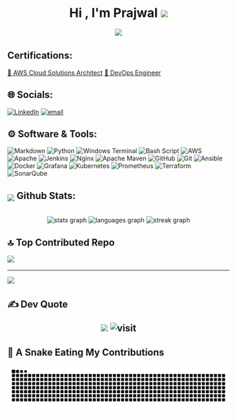   <h1 align="center">Hi , I'm Prajwal <img src="https://media.giphy.com/media/hvRJCLFzcasrR4ia7z/giphy.gif" width="40"></h1>
<p align="center">
  <a href="https://github.com/DenverCoder1/readme-typing-svg"><img src="https://readme-typing-svg.herokuapp.com?font=Time+New+Roman&amp;color=%23C8BE25&amp;size=25&amp;center=true&amp;vCenter=true&amp;width=600&amp;height=100&amp;lines=AWS+Cloud+DevOps+Engineer;B.Tech+in+Mechatronics+Engineer;Always+learning+new+things"></a>
</p>

<!--
**Git-Prajwal-GH/Git-Prajwal-GH** is a ✨ _special_ ✨ repository because its `README.md` (this file) appears on your GitHub profile.

Here are some ideas to get you started:

- 🔭 I’m currently working on ...
- 🌱 I’m currently learning ...
- 👯 I’m looking to collaborate on ...
- 🤔 I’m looking for help with ...
- 💬 Ask me about ...
- 📫 How to reach me: ...
- 😄 Pronouns: ...
- ⚡ Fun fact: ...
-->

## Certifications:
[🏅 AWS Cloud Solutions Architect](https://drive.google.com/file/d/1aaMdqlXQ7BUU309nDfRyD1-IYDoECRQT/view?usp=drive_link) [🏅 DevOps Engineer](https://drive.google.com/file/d/1l9ZkW0YB3LgY7XlAx09qoNEN5KOLQT5_/view?usp=drive_link)

## 🌐 Socials:

[![LinkedIn](https://img.shields.io/badge/LinkedIn-%230077B5.svg?logo=linkedin&logoColor=white)](https://linkedin.com/in/linkedin.com/in/prajwal-g-h-3246461a0) 
[![email](https://img.shields.io/badge/Email-D14836?logo=gmail&logoColor=white)](mailto:prajwalhanchinal917@gmail.com) 

## ⚙️ Software & Tools:
![Markdown](https://img.shields.io/badge/markdown-%23000000.svg?style=plastic&logo=markdown&logoColor=white) 
![Python](https://img.shields.io/badge/python-3670A0?style=plastic&logo=python&logoColor=ffdd54) 
![Windows Terminal](https://img.shields.io/badge/Windows%20Terminal-%234D4D4D.svg?style=plastic&logo=windows-terminal&logoColor=white) 
![Bash Script](https://img.shields.io/badge/bash_script-%23121011.svg?style=plastic&logo=gnu-bash&logoColor=white) 
![AWS](https://img.shields.io/badge/AWS-%23FF9900.svg?style=plastic&logo=amazon-aws&logoColor=white) 
![Apache](https://img.shields.io/badge/apache-%23D42029.svg?style=plastic&logo=apache&logoColor=white) 
![Jenkins](https://img.shields.io/badge/jenkins-%232C5263.svg?style=plastic&logo=jenkins&logoColor=white) 
![Nginx](https://img.shields.io/badge/nginx-%23009639.svg?style=plastic&logo=nginx&logoColor=white) 
![Apache Maven](https://img.shields.io/badge/Apache%20Maven-C71A36?style=plastic&logo=Apache%20Maven&logoColor=white) 
![GitHub](https://img.shields.io/badge/github-%23121011.svg?style=plastic&logo=github&logoColor=white) 
![Git](https://img.shields.io/badge/git-%23F05033.svg?style=plastic&logo=git&logoColor=white) 
![Ansible](https://img.shields.io/badge/ansible-%231A1918.svg?style=plastic&logo=ansible&logoColor=white) 
![Docker](https://img.shields.io/badge/docker-%230db7ed.svg?style=plastic&logo=docker&logoColor=white) 
![Grafana](https://img.shields.io/badge/grafana-%23F46800.svg?style=plastic&logo=grafana&logoColor=white) 
![Kubernetes](https://img.shields.io/badge/kubernetes-%23326ce5.svg?style=plastic&logo=kubernetes&logoColor=white) 
![Prometheus](https://img.shields.io/badge/Prometheus-E6522C?style=plastic&logo=Prometheus&logoColor=white) 
![Terraform](https://img.shields.io/badge/terraform-%235835CC.svg?style=plastic&logo=terraform&logoColor=white) 
![SonarQube](https://img.shields.io/badge/SonarQube-black?style=plastic&logo=sonarqube&logoColor=4E9BCD)

<!--
🧑‍💻 IDEs 💻 Operating Systems 
-->

## <img src="https://media1.giphy.com/media/v1.Y2lkPTc5MGI3NjExYzFhYzJkMmQ2MWQ3ZGY3MDhjZTE3MDI2Mzk3NzE1OWQyZTRlMmYwMCZjdD1z/iY8CRBdQXODJSCERIr/giphy.gif" width=5% valign="bottom"> Github Stats: 

<br clear="both">

<div align="center">
  <img src="https://github-readme-stats.vercel.app/api?username=Git-prajwal-GH&hide_title=false&hide_rank=false&show_icons=true&include_all_commits=false&count_private=true&disable_animations=false&theme=default&locale=en&hide_border=false&order=1" height="160" alt="stats graph"  />
  <img src="https://github-readme-stats.vercel.app/api/top-langs?username=Git-prajwal-GH&locale=en&hide_title=false&layout=compact&card_width=320&langs_count=6&theme=default&hide_border=false&order=2" height="160" alt="languages graph"  />
  <img src="https://streak-stats.demolab.com?user=Git-prajwal-GH&locale=en&mode=daily&theme=default&hide_border=false&border_radius=6&order=3" height="160" alt="streak graph"  />
</div>

<!---
## <p align="Right"> ![visit](https://github.com/user-attachments/assets/33682015-67e6-43d7-867e-d8b395330bc2)
</p>
--->

## 🔝 Top Contributed Repo
![](https://github-contributor-stats.vercel.app/api?username=Git-Prajwal-GH&limit=5&theme=default_repocard&combine_all_yearly_contributions=true)

---
[![](https://visitcount.itsvg.in/api?id=Git-Prajwal-GH&icon=0&color=0)](https://visitcount.itsvg.in)
     
## ✍️ Dev Quote <p align="Center"> ![](https://quotes-github-readme.vercel.app/api?type=vetical&theme=tokyonight) ![visit](https://github.com/user-attachments/assets/33682015-67e6-43d7-867e-d8b395330bc2) </p>

## 🐍 A Snake Eating My Contributions

<picture>
  <source media="(prefers-color-scheme: dark)" srcset="https://github.com/Git-Prajwal-GH/Git-Prajwal-GH/blob/output/github-snake-dark.svg" />
  <source media="(prefers-color-scheme: light)" srcset="https://github.com/Git-Prajwal-GH/Git-Prajwal-GH/blob/output/github-snake.svg" />
  <img alt="github-snake" src="https://github.com/Git-Prajwal-GH/Git-Prajwal-GH/blob/output/github-snake.svg" />
</picture>
 
 <!--- 
 ==============xxxxxxxxxxxx==============xxxxxxxxxxxxx==============xxxxxxxxxxxxx================xxxxxxxxxxx================xxxxxxxxxx=================
 NOT IN USE    <<<<<<
## <img src="https://github.com/7oSkaaa/7oSkaaa/blob/main/Images/Connect-with-me.gif?raw=true" width="10%"> Connect with me
<p align="center">
	<a href="mailto:ahmed.7oskaa@gmail.com"><img img src="https://img.shields.io/badge/gmail-%23EA4335.svg?style=plastic&logo=gmail&logoColor=white" alt="Gmail"/></a>
	<a href="https://github.com/7oSkaaa"><img src="https://img.shields.io/badge/github-%23181717.svg?style=plastic&logo=github&logoColor=white" alt="GitHub"/></a>
	<a href="https://wa.me/0201208822340"><img src="https://img.shields.io/badge/whatsapp-%2325D366.svg?style=plastic&logo=whatsapp&logoColor=white" alt="Whatsapp"/></a>
	<a href="https://www.linkedin.com/in/7oskaa/"><img src="https://img.shields.io/badge/linkedin-%230A66C2.svg?style=plastic&logo=linkedin&logoColor=white" alt="LinkedIn"/></a>
	<a href="https://www.facebook.com/7oSkaaa"><img src="https://img.shields.io/badge/facebook-%231877F2.svg?style=plastic&logo=facebook&logoColor=white" alt="Facebook"/></a>
	<a href="https://www.instagram.com/ahmed_7oskaa/"><img src="https://img.shields.io/badge/instagram-%23E4405F.svg?style=plastic&logo=instagram&logoColor=white" alt="Instagram"/></a>
	<a href="https://msng.link/o/?ahmed.7oskaa=sc"><img src="https://img.shields.io/badge/snapchat-%23FFFC00.svg?style=plastic&logo=snapchat&logoColor=black" alt="Snap Chat"/></a>
</p>
       >>>>>>>   NOT IN USE    <<<<<<  -->
<!--   >>>>>>>   NOT IN USE    <<<<<<
## <img src="https://github.com/user-attachments/assets/6b20c0ed-6eeb-43e9-95bb-6ada38d33812" width="150px"  height="70" /> Retro Mode
<br clear="both">

<picture>
  <source media="(prefers-color-scheme: dark)" srcset="https://raw.githubusercontent.com/Git-prajwal-GH/Git-prajwal-GH/output/pacman-contribution-graph-dark.svg">
  <source media="(prefers-color-scheme: light)" srcset="https://raw.githubusercontent.com/Git-prajwal-GH/Git-prajwal-GH/output/pacman-contribution-graph.svg">
  <img alt="pacman contribution graph" src="https://raw.githubusercontent.com/Git-prajwal-GH/Git-prajwal-GH/output/pacman-contribution-graph.svg">
</picture>
       >>>>>>>   NOT IN USE    <<<<<<  -->
<!--   >>>>>>>   NOT IN USE    <<<<<<
<details><summary><h3> :open_file_folder: My Repositories </h3></summary>

<div>
  <p align="center">
	<a href="https://github.com/7oSkaaa/LeetCode_DailyChallenge_2023">
      		<img src="https://github-readme-stats.vercel.app/api/pin/?username=7oSkaaa&repo=LeetCode_DailyChallenge_2023&theme=tokyonight" alt="GitHub Stats" />
    	</a>
	<a href="https://github.com/7oSkaaa/Ahmed-Hossam">
      		<img src="https://github-readme-stats.vercel.app/api/pin/?username=7oSkaaa&repo=Ahmed-Hossam&theme=tokyonight" alt="GitHub Stats" />
    	</a>
    	<a href="https://github.com/7oSkaaa/Strees_Testing">
      		<img src="https://github-readme-stats.vercel.app/api/pin/?username=7oSkaaa&repo=Strees_Testing&theme=tokyonight" alt="GitHub Stats" />
    	</a>
    	<a href="https://github.com/7oSkaaa/CP-Templates">
      		<img src="https://github-readme-stats.vercel.app/api/pin/?username=7oSkaaa&repo=CP-Templates&theme=tokyonight" alt="GitHub Stats" />
    	</a>
    	<a href="https://github.com/7oSkaaa/Codeforces-Polygon-Template">
      		<img src="https://github-readme-stats.vercel.app/api/pin/?username=7oSkaaa&repo=Codeforces-Polygon-Template&theme=tokyonight" alt="GitHub Stats" />
    	</a>
  </p>
</div>
</details>

</br></br>
-->
